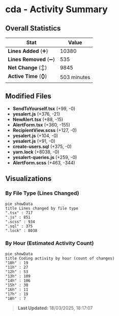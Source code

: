 # cda - Activity Summary 

## Overall Statistics

| Stat                   | Value                                                             |
| ---------------------- | ----------------------------------------------------------------- |
| **Lines Added** (➕)   | 10380                                          |
| **Lines Removed** (➖) | 535                                        |
| **Net Change** (↕)    | 9845                |
| **Active Time** (⌚)   | 503 minutes |


## Modified Files
- **SendToYourself.tsx** (+99, -0)
- **yesalert.js** (+376, -21)
- **NewAlert.tsx** (+88, -15)
- **AlertForm.tsx** (+360, -155)
- **RecipientView.scss** (+127, -0)
- **yesalert.js** (+104, -0)
- **yesalert.js** (+91, -0)
- **create-users.sql** (+375, -0)
- **yarn.lock** (+8038, -0)
- **yesalert-queries.js** (+259, -0)
- **AlertForm.scss** (+463, -344)

## Visualizations

### By File Type (Lines Changed)

```mermaid
pie showData
title Lines changed by file type
".tsx" : 717
".js" : 851
".scss" : 934
".sql" : 375
".lock" : 8038
```

### By Hour (Estimated Activity Count)

```mermaid
pie showData
title Coding activity by hour (count of changes)
"10h" : 19
"11h" : 27
"12h" : 53
"13h" : 109
"14h" : 106
"15h" : 30
"16h" : 11
"17h" : 19
"18h" : 7
```


> **Last Updated:** 18/03/2025, 18:17:07